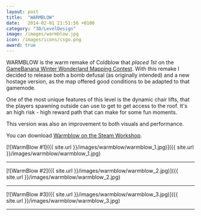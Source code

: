 ```yaml
---
layout: post
title:  "WARMBLOW"
date:   2014-02-01 21:51:56 +0100
category: "3D/LevelDesign"
image: /images/warmblow.jpg
icon: /images/icons/csgo.png
award: true
---
```


WARMBLOW is the warm remake of Coldblow that _placed 1st_ on the <a href="http://gamebanana.com/contests/winners/31">GameBanana Winter Wonderland Mapping Contest</a>. With this remake I decided to release both a bomb defusal (as originally intended) and a new hostage version, as the map offered good conditions to be adapted to that gamemode. 

One of the most unique features of this level is the dynamic chair lifts, that the players spawning outside can use to get to get access to the roof. It's an high risk - high reward path that can make for some fun moments.

This version was also an improvement to both visuals and performance.

You can download <a href="https://steamcommunity.com/sharedfiles/filedetails/?id=199651111">Warmblow on the Steam Workshop</a>.

[![WarmBlow #1]({{ site.url }}/images/warmblow/warmblow_1.jpg)]({{ site.url }}/images/warmblow/warmblow_1.jpg)
<hr>
[![WarmBlow #2]({{ site.url }}/images/warmblow/warmblow_2.jpg)]({{ site.url }}/images/warmblow/warmblow_2.jpg)
<hr>
[![WarmBlow #3]({{ site.url }}/images/warmblow/warmblow_3.jpg)]({{ site.url }}/images/warmblow/warmblow_3.jpg)
<hr>
